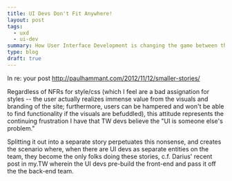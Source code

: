 ```yaml
---
title: UI Devs Don't Fit Anywhere!
layout: post
tags:
  - uxd
  - ui-dev
summary: How User Interface Development is changing the game between the business, user, and IT guy
type: blog
draft: true
---
```


In re: your post http://paulhammant.com/2012/11/12/smaller-stories/

Regardless of NFRs for style/css (which I feel are a bad assignation for styles -- the user actually realizes immense value from the visuals and branding of the site; furthermore, users can be hampered and won't be able to find functionality if the visuals are befuddled), this attitude represents the continuing frustration I have that TW devs believe the "UI is someone else's problem."

Splitting it out into a separate story perpetuates this nonsense, and creates the scenario where, when there are UI devs as separate entities on the team, they become the only folks doing these stories, c.f. Darius' recent post in my.TW wherein the UI devs pre-build the front-end and pass it off the the back-end team.

